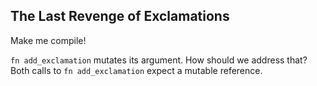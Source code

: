 ﻿## The Last Revenge of Exclamations

Make me compile!

<div class="hint">
<code>fn add_exclamation</code> mutates its argument. How should we address that?
</div>

<div class="hint">
Both calls to <code>fn add_exclamation</code> expect a mutable reference.
</div>
